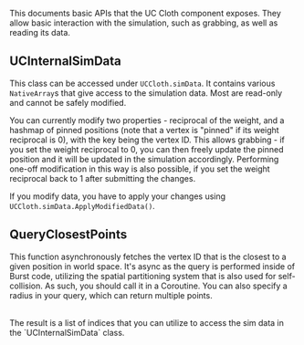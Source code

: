 This documents basic APIs that the UC Cloth component exposes. They allow basic interaction with the simulation, such as grabbing, as well as reading its data. 

## UCInternalSimData
This class can be accessed under `UCCloth.simData`. It contains various `NativeArray`s that give access to the simulation data. Most are read-only and cannot be safely modified.

You can currently modify two properties - reciprocal of the weight, and a hashmap of pinned positions (note that a vertex is "pinned" if its weight reciprocal is 0), with the key being the vertex ID. This allows grabbing - if you set the weight reciprocal to 0, you can then freely update the pinned position and it will be updated in the simulation accordingly. Performing one-off modification in this way is also possible, if you set the weight reciprocal back to 1 after submitting the changes.

If you modify data, you have to apply your changes using `UCCloth.simData.ApplyModifiedData()`.

## QueryClosestPoints
This function asynchronously fetches the vertex ID that is the closest to a given position in world space. It's async as the query is performed inside of Burst code, utilizing the spatial partitioning system that is also used for self-collision. As such, you should call it in a Coroutine. You can also specify a radius in your query, which can return multiple points.

<br>
The result is a list of indices that you can utilize to access the sim data in the `UCInternalSimData` class.

